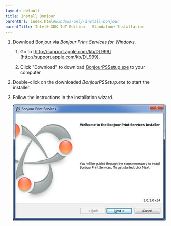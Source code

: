 ```yaml
---
layout: default
title: Install Bonjour
parentUrl: index.html#windows-only-install-bonjour
parentTitle: Intel® XDK IoT Edition - Standalone Installation
---
```


1. Download Bonjour via *Bonjour Print Services for Windows*.

    1. Go to [http://support.apple.com/kb/DL999](http://support.apple.com/kb/DL999).

    2. Click "Download" to download [BonjourPSSetup.exe](http://support.apple.com/downloads/DL999/en_US/BonjourPSSetup.exe) to your computer.

2. Double-click on the downloaded *BonjourPSSetup.exe* to start the installer.

3. Follow the instructions in the installation wizard.

    ![First screen of the Bonjour Print Services installer](images/bonjor_installer.jpg)
